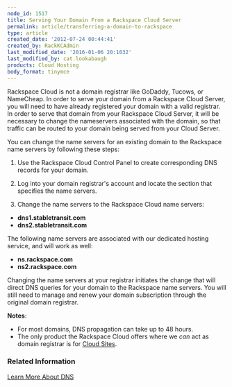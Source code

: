 ```yaml
---
node_id: 1517
title: Serving Your Domain From a Rackspace Cloud Server
permalink: article/transferring-a-domain-to-rackspace
type: article
created_date: '2012-07-24 00:44:41'
created_by: RackKCAdmin
last_modified_date: '2016-01-06 20:1032'
last_modified_by: cat.lookabaugh
products: Cloud Hosting
body_format: tinymce
---
```


Rackspace Cloud is not a domain registrar like GoDaddy, Tucows, or
NameCheap. In order to serve your domain from a Rackspace Cloud Server,
you will need to have already registered your domain with a valid
registrar. In order to serve that domain from your Rackspace Cloud
Server, it will be necessary to change the nameservers associated with
the domain, so that traffic can be routed to your domain being served
from your Cloud Server.

You can change the name servers for an existing domain to the Rackspace
name servers by following these steps:

1.  Use the Rackspace Cloud Control Panel to create corresponding DNS
    records for your domain.

2.  Log into your domain registrar's account and locate the section that
    specifies the name servers.

3.  Change the name servers to the Rackspace Cloud name servers:

-   **dns1.stabletransit.com**
-   **dns2.stabletransit.com**

The following name servers are associated with our dedicated hosting
service, and will work as well:

-   **ns.rackspace.com**
-   **ns2.rackspace.com**

Changing the name servers at your registrar initiates the change that
will direct DNS queries for your domain to the Rackspace name servers.
You will still need to manage and renew your domain subscription through
the original domain registrar.

**Notes**:

-   For most domains, DNS propagation can take up to 48 hours.
-   The only product the Rackspace Cloud offers where we *can* act as
    domain registrar is for [Cloud
    Sites](http://www.rackspace.com/cloud/sites/).

 

### Related Information

[Learn More About
DNS](http://www.rackspace.com/knowledge_center/article/learn-more-about-dns "Learn More About DNS")

